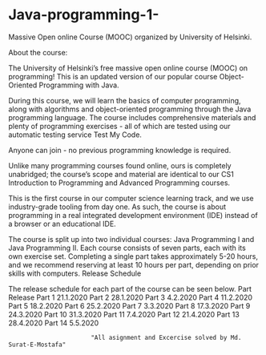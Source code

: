 # Java-programming-1-
Massive Open online Course (MOOC) organized by University of Helsinki.



About the course:

The University of Helsinki’s free massive open online course (MOOC) on programming! This is an updated version of our popular course Object-Oriented Programming with Java.

During this course, we will learn the basics of computer programming, along with algorithms and object-oriented programming through the Java programming language. 
The course includes comprehensive materials and plenty of programming exercises - all of which are tested using our automatic testing service Test My Code.

Anyone can join - no previous programming knowledge is required.

Unlike many programming courses found online, ours is completely unabridged; the course’s scope and material are identical to our CS1 Introduction to Programming and Advanced Programming courses.

This is the first course in our computer science learning track, and we use industry-grade tooling from day one. 
As such, the course is about programming in a real integrated development environment (IDE) instead of a browser or an educational IDE.



The course is split up into two individual courses: Java Programming I and Java Programming II. Each course consists of seven parts, each with its own exercise set. Completing a single part takes approximately 5-20 hours, and we recommend reserving at least 10 hours per part, depending on prior skills with computers.
Release Schedule

The release schedule for each part of the course can be seen below.
Part 	Release
Part 1 	21.1.2020
Part 2 	28.1.2020
Part 3 	4.2.2020
Part 4 	11.2.2020
Part 5 	18.2.2020
Part 6 	25.2.2020
Part 7 	3.3.2020
Part 8 	17.3.2020
Part 9 	24.3.2020
Part 10 	31.3.2020
Part 11 	7.4.2020
Part 12 	21.4.2020
Part 13 	28.4.2020
Part 14 	5.5.2020


                           "All asignment and Excercise solved by Md. Surat-E-Mostafa"

